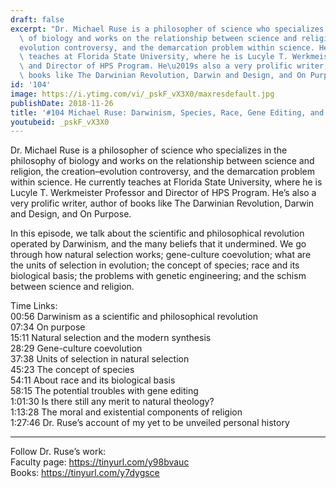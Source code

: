```yaml
---
draft: false
excerpt: "Dr. Michael Ruse is a philosopher of science who specializes in the philosophy\
  \ of biology and works on the relationship between science and religion, the creation\u2013\
  evolution controversy, and the demarcation problem within science. He currently\
  \ teaches at Florida State University, where he is Lucyle T. Werkmeister Professor\
  \ and Director of HPS Program. He\u2019s also a very prolific writer, author of\
  \ books like The Darwinian Revolution, Darwin and Design, and On Purpose. "
id: '104'
image: https://i.ytimg.com/vi/_pskF_vX3X0/maxresdefault.jpg
publishDate: 2018-11-26
title: '#104 Michael Ruse: Darwinism, Species, Race, Gene Editing, and Religion'
youtubeid: _pskF_vX3X0
---
```

<div class="timelinks">

Dr. Michael Ruse is a philosopher of science who specializes in the philosophy of biology and works on the relationship between science and religion, the creation–evolution controversy, and the demarcation problem within science. He currently teaches at Florida State University, where he is Lucyle T. Werkmeister Professor and Director of HPS Program. He’s also a very prolific writer, author of books like The Darwinian Revolution, Darwin and Design, and On Purpose. 

In this episode, we talk about the scientific and philosophical revolution operated by Darwinism, and the many beliefs that it undermined. We go through how natural selection works; gene-culture coevolution; what are the units of selection in evolution; the concept of species; race and its biological basis; the problems with genetic engineering; and the schism between science and religion.

Time Links:  
<time>00:56</time> Darwinism as a scientific and philosophical revolution  
<time>07:34</time> On purpose                        
<time>15:11</time> Natural selection and the modern synthesis         
<time>28:29</time> Gene-culture coevolution          
<time>37:38</time> Units of selection in natural selection           
<time>45:23</time> The concept of species  
<time>54:11</time> About race and its biological basis  
<time>58:15</time> The potential troubles with gene editing  
<time>1:01:30</time> Is there still any merit to natural theology?  
<time>1:13:28</time> The moral and existential components of religion  
<time>1:27:46</time> Dr. Ruse’s account of my yet to be unveiled personal history  

---

Follow Dr. Ruse’s work:  
Faculty page: https://tinyurl.com/y98bvauc  
Books: https://tinyurl.com/y7dygsce
</div>

